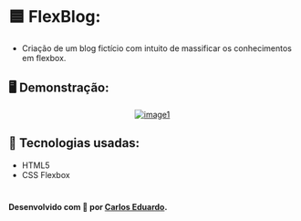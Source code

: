 # 🟦 FlexBlog:
- Criação de um blog fictício com intuito de massificar os conhecimentos em flexbox.

## 🖥️ Demonstração:
<p align="center">
  <a href="<img src="https://i.ibb.co/BtKPmwj/image1.png"><img src="https://i.ibb.co/BtKPmwj/image1.png" alt="image1" border="0"></a>
</p>
                                                                                                                                
## 🚀 Tecnologias usadas:

- HTML5
- CSS Flexbox                                                                                                                               

#
**Desenvolvido com 💙 por [Carlos Eduardo](https://github.com/arlossrg/).**

